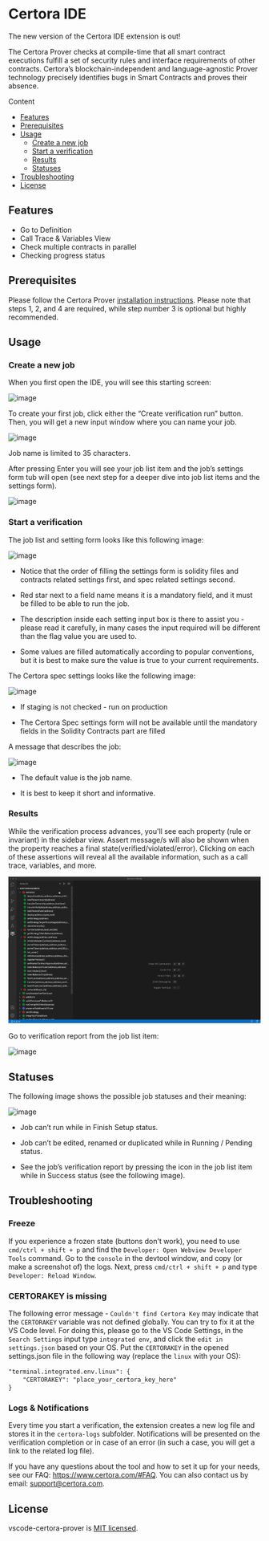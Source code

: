 # Certora IDE

The new version of the Certora IDE extension is out!

The Certora Prover checks at compile-time that all smart contract executions fulfill a set of security rules and interface requirements of other contracts. Certora’s blockchain-independent and language-agnostic Prover technology precisely identifies bugs in Smart Contracts and proves their absence.


Content

- [Features](#features)
- [Prerequisites](#prerequisites)
- [Usage](#usage)
  - [Create a new job](#create-a-new-job)
  - [Start a verification](#start-a-verification)
  - [Results](#results)
  - [Statuses](#statuses)
- [Troubleshooting](#troubleshooting)
- [License](#license)

## Features

- Go to Definition
- Call Trace & Variables View
- Check multiple contracts in parallel
- Checking progress status

## Prerequisites

Please follow the Certora Prover [installation instructions](https://certora.atlassian.net/wiki/spaces/CPD/pages/7274497/Installation+of+Certora+Prover).  Please note that steps 1, 2, and 4 are required, while step number 3 is optional but highly recommended.

## Usage

### Create a new job

When you first open the IDE, you will see this starting screen:

![image](https://user-images.githubusercontent.com/101042618/203574085-3fc6dd36-6298-4c28-9591-59277ab93a3f.png)

To create your first job, click either the “Create verification run” button. Then, you will get a new input window where you can name your job.

![image](https://user-images.githubusercontent.com/101042618/203574167-116485cc-ffcc-48e5-b1cc-0e2bc2a2840b.png)

Job name is limited to 35 characters.

After pressing Enter you will see your job list item and the job’s settings form tub will open (see next step for a deeper dive into job list items and the settings form).

![image](https://user-images.githubusercontent.com/101042618/203574324-03d52268-3c4b-40b1-915c-6af23e9189d1.png)



### Start a verification

The job list and setting form looks like this following image:

![image](https://user-images.githubusercontent.com/101042618/203574517-ea48ecce-56b0-4ea7-94a6-77485fa5fdbe.png)

* Notice that the order of filling the settings form is solidity files and contracts related settings first, and spec related settings second.

* Red star next to a field name means it is a mandatory field, and it must be filled to be able to run the job.

* The description inside each setting input box is there to assist you - please read it carefully, in many cases the input required will be different than the flag value you are used to.

* Some values are filled automatically according to popular conventions, but it is best to make sure the value is true to your current requirements.

The Certora spec settings looks like the following image:

![image](https://user-images.githubusercontent.com/101042618/203575021-ba39433b-58e2-4ae5-85e7-a50b16ff70d4.png)

* If staging is not checked - run on production

* The Certora Spec settings form will not be available until the mandatory fields in the Solidity Contracts part are filled

A message that describes the job:

![image](https://user-images.githubusercontent.com/101042618/203575303-a7bae547-dcc4-4fff-8378-a382d9e58262.png)

* The default value is the job name. 

* It is best to keep it short and informative.


### Results

While the verification process advances, you'll see each property (rule or invariant) in the sidebar view. Assert message/s will also be shown when the property reaches a final state(verified/violated/error). Clicking on each of these assertions will reveal all the available information, such as a call trace, variables, and more.

![go-to-code](assets/go-to-code.gif)

Go to verification report from the job list item:

![image](https://user-images.githubusercontent.com/101042618/203575476-264a610a-87cd-4adf-94e5-45c54531b7bb.png)


## Statuses

The following image shows the possible job statuses and their meaning:

![image](https://user-images.githubusercontent.com/101042618/203576203-c9de1cba-47fb-45ab-b7bb-2d07a595a01d.png)

* Job can’t run while in Finish Setup status. 

* Job can’t be edited, renamed or duplicated while in Running / Pending status.

* See the job’s verification report by pressing the icon in the job list item while in Success status (see the following image).


## Troubleshooting

### Freeze

If you experience a frozen state (buttons don't work), you need to use `cmd/ctrl + shift + p` and find the `Developer: Open Webview Developer Tools` command. Go to the `console` in the devtool window, and copy (or make a screenshot of) the logs. Next, press `cmd/ctrl + shift + p` and type `Developer: Reload Window`.

### CERTORAKEY is missing

The following error message - `Couldn't find Certora Key` may indicate that the `CERTORAKEY` variable was not defined globally. You can try to fix it at the VS Code level. For doing this, please go to the VS Code Settings, in the `Search Settings` input type `integrated env`, and click the `edit in settings.json` based on your OS. Put the `CERTORAKEY` in the opened settings.json file in the following way (replace the `linux` with your OS):
```
"terminal.integrated.env.linux": {
    "CERTORAKEY": "place_your_certora_key_here"
}
```

### Logs & Notifications

Every time you start a verification, the extension creates a new log file and stores it in the `certora-logs` subfolder. Notifications will be presented on the verification completion or in case of an error (in such a case, you will get a link to the related log file).

If you have any questions about the tool and how to set it up for your needs, see our FAQ: https://www.certora.com/#FAQ.
You can also contact us by email: [support@certora.com](support@certora.com).


## License

vscode-certora-prover is [MIT licensed](LICENSE).
